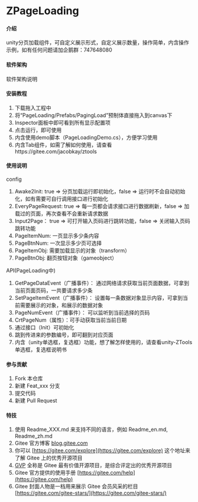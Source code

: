 # ZPageLoading

#### 介绍
unity分页加载组件，可自定义展示形式，自定义展示数量，操作简单，内含操作示例，如有任何问题请加企鹅群：747648080

#### 软件架构
软件架构说明


#### 安装教程

1.  下载拖入工程中
2.	将“PageLoading/Prefabs/PagingLoad”预制体直接拖入到canvas下
3.  Inspector面板中即可看到所有显示配置项
4.	点击运行，即可使用
5.	内含使用demo脚本（PageLoadingDemo.cs），方便学习使用
6.	内含Tab组件，如需了解如何使用，请查看https://gitee.com/jacobkay/ztools

#### 使用说明

config
1.  Awake2Init: true => 分页加载运行即初始化，false => 运行时不会自动初始化，如有需要可自行调用接口进行初始化
2.  EveryPageRequest: true => 每一页都会请求接口进行数据刷新，false => 加载过的页面，再次查看不会重新请求数据
3.	Input2Page： true => 可打开输入页码进行跳转功能，false => 关闭输入页码跳转功能
4.	PageItemNum: 一页显示多少条内容
5.	PageBtnNum: 一次显示多少页可选择
6.	PageItemObj: 需要加载显示的对象（transform）
7.	PageBtnObj:	翻页按钮对象（gameobject）

API(PageLoading中)
1.	GetPageDataEvent（广播事件）： 通过网络请求获取当前页面数据，可拿到当前页面页码，一共要请求多少条
2.	SetPageItemEvent（广播事件）： 设置每一条数据对象显示内容，可拿到当前需要展示的对象，和展示的数据对象
3.	PageNumEvent（广播事件）： 可以监听到当前选择的页码
4.	CrtPageNum（属性）：可手动获取当前当前日期
5.	通过接口（Init）可初始化   
6.	跳到传进来的参数编号，即可翻到对应页面
7.	内含（unity单选框，复选框）功能，想了解怎样使用的，请查看unity-ZTools单选框，复选框说明书


#### 参与贡献

1.  Fork 本仓库
2.  新建 Feat_xxx 分支
3.  提交代码
4.  新建 Pull Request


#### 特技

1.  使用 Readme\_XXX.md 来支持不同的语言，例如 Readme\_en.md, Readme\_zh.md
2.  Gitee 官方博客 [blog.gitee.com](https://blog.gitee.com)
3.  你可以 [https://gitee.com/explore](https://gitee.com/explore) 这个地址来了解 Gitee 上的优秀开源项目
4.  [GVP](https://gitee.com/gvp) 全称是 Gitee 最有价值开源项目，是综合评定出的优秀开源项目
5.  Gitee 官方提供的使用手册 [https://gitee.com/help](https://gitee.com/help)
6.  Gitee 封面人物是一档用来展示 Gitee 会员风采的栏目 [https://gitee.com/gitee-stars/](https://gitee.com/gitee-stars/)
